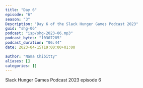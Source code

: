 ```yaml
---
title: "Day 6"
episode: "6"
season: "3"
Description: "Day 6 of the Slack Hunger Games Podcast 2023"
guid: "shg-06"
podcast: "isp/shg-2023-06.mp3"
podcast_bytes: "10307285"
podcast_duration: "06:44"
date: 2023-04-15T19:00:00+01:00

author: "Nama Chibitty"
aliases: []
categories: []
---
```


Slack Hunger Games Podcast 2023 episode 6